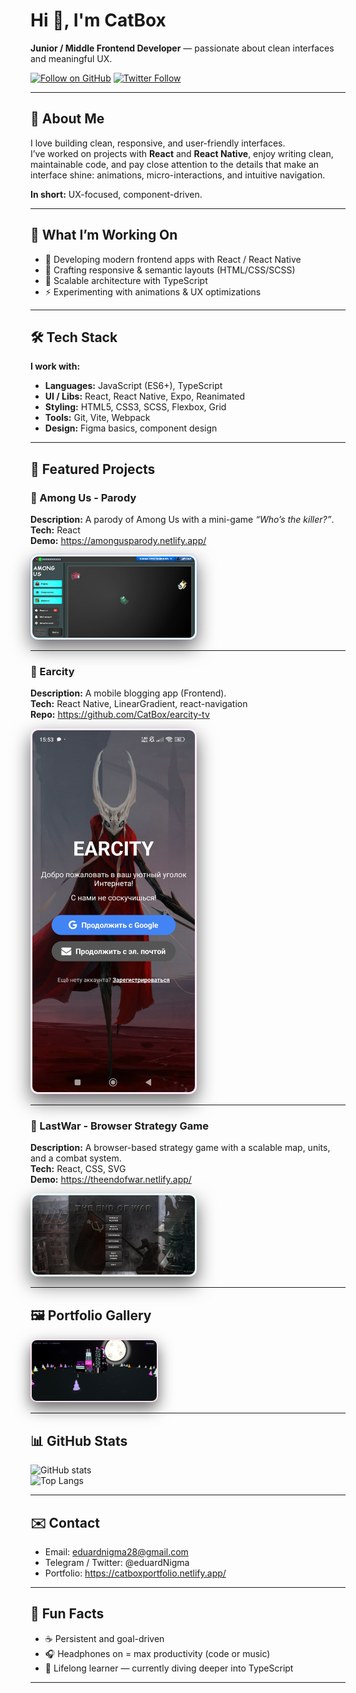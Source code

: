 # Hi 👋, I'm **CatBox**
**Junior / Middle Frontend Developer** — passionate about clean interfaces and meaningful UX.

[![Follow on GitHub](https://img.shields.io/github/followers/CatBox?label=Follow&style=social)](https://github.com/CatBox)
[![Twitter Follow](https://img.shields.io/twitter/follow/eduardNigma?label=Follow&style=social)](https://twitter.com/eduardNigma)

---

## 🌃 About Me
I love building clean, responsive, and user-friendly interfaces.  
I’ve worked on projects with **React** and **React Native**, enjoy writing clean, maintainable code, and pay close attention to the details that make an interface shine: animations, micro-interactions, and intuitive navigation.

**In short:** UX-focused, component-driven.

---

## 🔧 What I’m Working On
- 🚀 Developing modern frontend apps with React / React Native  
- 🎨 Crafting responsive & semantic layouts (HTML/CSS/SCSS)  
- 🧩 Scalable architecture with TypeScript  
- ⚡ Experimenting with animations & UX optimizations  

---

## 🛠️ Tech Stack
**I work with:**

- **Languages:** JavaScript (ES6+), TypeScript  
- **UI / Libs:** React, React Native, Expo, Reanimated  
- **Styling:** HTML5, CSS3, SCSS, Flexbox, Grid  
- **Tools:** Git, Vite, Webpack  
- **Design:** Figma basics, component design  

---

## 🚀 Featured Projects

### 🔸 Among Us - Parody
**Description:** A parody of Among Us with a mini-game *“Who’s the killer?”*.  
**Tech:** React  
**Demo:** https://amongusparody.netlify.app/  
<div style="margin:12px 0;display:flex;flex-wrap:wrap;gap:12px;align-items:flex-start">
  <a href="assets/among_us_parody.png" target="_blank" rel="noopener noreferrer" style="text-decoration:none">
    <img alt="Among Us Parody Preview" src="assets/among_us_parody.png"
         style="width:260px;max-width:100%;height:auto;border-radius:12px;
                box-shadow:0 12px 30px rgba(0,0,0,0.6);
                border:3px solid rgba(58,213,255,0.12);
                outline: 2px solid rgba(124,58,237,0.08);">
  </a>
</div>

---

### 🔸 Earcity
**Description:** A mobile blogging app (Frontend).  
**Tech:** React Native, LinearGradient, react-navigation  
**Repo:** https://github.com/CatBox/earcity-tv  
<div style="margin:12px 0;display:flex;flex-wrap:wrap;gap:12px;align-items:flex-start">
  <a href="assets/earcity_screen.jpg" target="_blank" rel="noopener noreferrer" style="text-decoration:none">
    <img alt="Earcity App Preview" src="assets/earcity_screen.jpg"
         style="width:260px;max-width:100%;height:auto;border-radius:12px;
                box-shadow:0 12px 30px rgba(0,0,0,0.6);
                border:3px solid rgba(255,0,170,0.08);
                transform: translateY(0);">
  </a>
</div>

---

### 🔸 LastWar - Browser Strategy Game
**Description:** A browser-based strategy game with a scalable map, units, and a combat system.  
**Tech:** React, CSS, SVG  
**Demo:** https://theendofwar.netlify.app/  
<div style="margin:12px 0;display:flex;flex-wrap:wrap;gap:12px;align-items:flex-start">
  <a href="assets/last_war.png" target="_blank" rel="noopener noreferrer" style="text-decoration:none">
    <img alt="LastWar Game Preview" src="assets/last_war.png"
         style="width:260px;max-width:100%;height:auto;border-radius:12px;
                box-shadow:0 12px 30px rgba(0,0,0,0.6);
                border:3px solid rgba(0,255,200,0.08);">
  </a>
</div>

---

## 🖼️ Portfolio Gallery
<div style="display:flex;flex-wrap:wrap;gap:10px;align-items:flex-start">
  <a href="assets/neon_town.png" target="_blank" rel="noopener noreferrer" style="text-decoration:none">
    <img alt="Neon Town" src="assets/neon_town.png"
         style="width:200px;max-width:100%;height:auto;border-radius:10px;
                box-shadow:0 10px 24px rgba(0,0,0,0.6);
                border:2px solid rgba(255,20,147,0.12);">
  </a>
</div>

---

## 📊 GitHub Stats
![GitHub stats](https://github-readme-stats.vercel.app/api?username=CatBox&show_icons=true&count_private=true&theme=radical)  
![Top Langs](https://github-readme-stats.vercel.app/api/top-langs/?username=CatBox&layout=compact&theme=radical)

---

## ✉️ Contact
- Email: eduardnigma28@gmail.com  
- Telegram / Twitter: @eduardNigma  
- Portfolio: https://catboxportfolio.netlify.app/  

---

## 🧩 Fun Facts
- ☕ Persistent and goal-driven  
- 🎧 Headphones on = max productivity (code or music)  
- 🧠 Lifelong learner — currently diving deeper into TypeScript  

---
